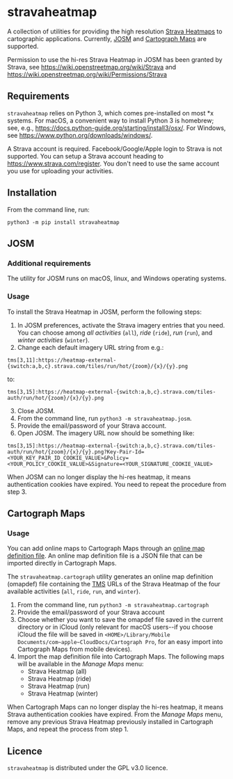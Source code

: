 # stravaheatmap

A collection of utilities for providing the high resolution
[Strava Heatmaps](https://www.strava.com/heatmap)
to cartographic applications. Currently,
[JOSM](https://josm.openstreetmap.de) and
[Cartograph Maps](https://www.cartograph.eu)
are supported.

Permission to use the hi-res Strava Heatmap in JOSM has been granted by Strava,
see https://wiki.openstreetmap.org/wiki/Strava
and https://wiki.openstreetmap.org/wiki/Permissions/Strava


## Requirements
`stravaheatmap` relies on Python 3, which comes pre-installed on
most *x systems.  For macOS, a convenient way to install Python 3 is
homebrew; see, e.g.,
https://docs.python-guide.org/starting/install3/osx/. For Windows, see
https://www.python.org/downloads/windows/.

A Strava account is required. Facebook/Google/Apple login to Strava is not
supported. You can setup a Strava account heading to https://www.strava.com/register. You don't need to use the same account
you use for uploading your activities.

## Installation
From the command line, run:
```
python3 -m pip install stravaheatmap
```

## JOSM
### Additional requirements
The utility for JOSM runs on macOS, linux, and Windows operating systems.

### Usage
To install the Strava Heatmap in JOSM, perform the following steps:

1. In JOSM preferences, activate the Strava imagery entries that you need.
You can choose among *all activities* (`all`),
*ride* (`ride`), *run* (`run`), and *winter activities* (`winter`).
2. Change each default imagery URL string from e.g.:
```
tms[3,11]:https://heatmap-external-{switch:a,b,c}.strava.com/tiles/run/hot/{zoom}/{x}/{y}.png
```
to:
```
tms[3,15]:https://heatmap-external-{switch:a,b,c}.strava.com/tiles-auth/run/hot/{zoom}/{x}/{y}.png
```
3. Close JOSM.
4. From the command line, run `python3 -m stravaheatmap.josm`.
5. Provide the email/password of your Strava account.
6. Open JOSM. The imagery URL now should be something like:
```
tms[3,15]:https://heatmap-external-{switch:a,b,c}.strava.com/tiles-auth/run/hot/{zoom}/{x}/{y}.png?Key-Pair-Id=<YOUR_KEY_PAIR_ID_COOKIE_VALUE>&Policy=<YOUR_POLICY_COOKIE_VALUE>&Signature=<YOUR_SIGNATURE_COOKIE_VALUE>
```
When JOSM can no longer display the hi-res heatmap, it means authentication
cookies have expired. You need to repeat the procedure from step 3.

## Cartograph Maps

### Usage
You can add online maps to Cartograph Maps through an
[online map definition file](https://www.cartograph.eu/help_onlinemapimport).
An online map definition file is a JSON file that can be imported directly
in Cartograph Maps.

The `stravaheatmap.cartograph` utility generates an online map
definition (omapdef) file containing the
[TMS](https://en.wikipedia.org/wiki/Tile_Map_Service) URLs
of the Strava Heatmap of the four available activities
(`all`, `ride`, `run`, and `winter`).

1. From the command line, run `python3 -m stravaheatmap.cartograph`
2. Provide the email/password of your Strava account
3. Choose whether you want to save the omapdef file saved in the current
directory or in iCloud (only relevant for macOS users--if you choose iCloud
the file will be saved in
`<HOME>/Library/Mobile Documents/com~apple~CloudDocs/Cartograph Pro`,
for an easy import into Cartograph Maps from mobile devices).
4. Import the map definition file into Cartograph Maps. The following maps
will be available in the *Manage Maps* menu:
   - Strava Heatmap (all)
   - Strava Heatmap (ride)
   - Strava Heatmap (run)
   - Strava Heatmap (winter)

When Cartograph Maps can no longer display the hi-res heatmap, it means
Strava authentication cookies have expired. From the *Manage Maps* menu, remove
any previous Strava Heatmap previously installed in Cartograph Maps, and
repeat the process from step 1.

## Licence
`stravaheatmap` is distributed under the GPL v3.0 licence.
